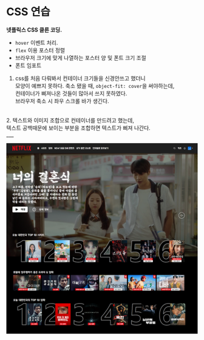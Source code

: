 # CSS 연습

**넷플릭스 CSS 클론 코딩.**
- `hover` 이벤트 처리.
- `flex` 이용 포스터 정렬
- 브라우저 크기에 맞게 나열하는 포스터 양 및 폰트 크기 조절
- 폰트 임포트

1. css를 처음 다뤄봐서 컨테이너 크기들을 신경안쓰고 했더니<br>
모양이 예쁘지 못하다. 축소 됐을 때, `object-fit: cover`을 써야하는데,<br>
컨테이너가 삐져나온 것들이 많아서 쓰지 못하였다.<br>
브라우저 축소 시 좌우 스크롤 바가 생긴다.<br>
<br>
2. 텍스트와 이미지 조합으로 컨테이너를 만드려고 했는데,<br>
텍스트 공백때문에 보이는 부분을 조합하면 텍스트가 삐져 나간다.<br>
___

![이미지](./images/netflix.png)
